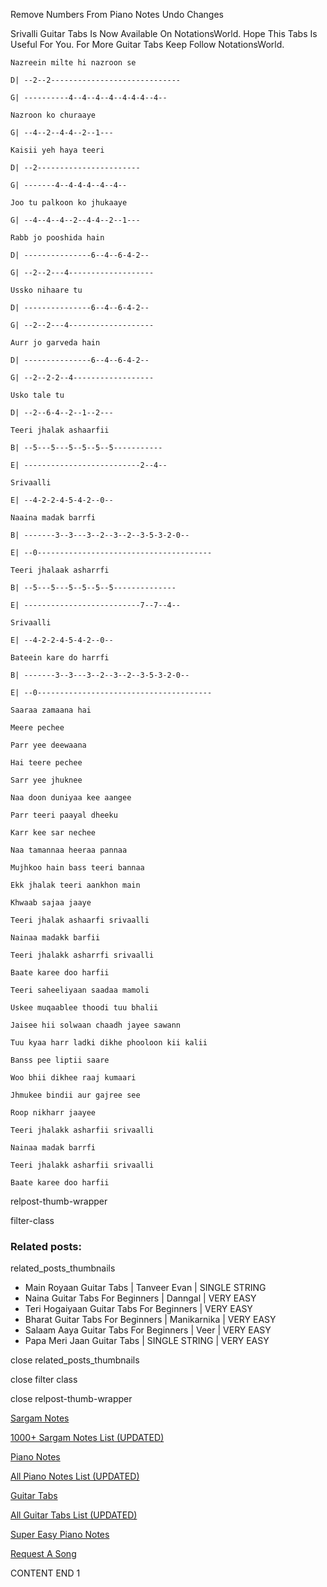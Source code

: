 
Remove Numbers From Piano Notes
Undo Changes

Srivalli Guitar Tabs Is Now Available On NotationsWorld. Hope This Tabs Is Useful For You. For More Guitar Tabs Keep Follow NotationsWorld.

```
Nazreein milte hi nazroon se

D| --2--2-----------------------------

G| ----------4--4--4--4--4-4-4--4--

Nazroon ko churaaye

G| --4--2--4-4--2--1---

Kaisii yeh haya teeri

D| --2-----------------------

G| -------4--4-4-4--4--4--

Joo tu palkoon ko jhukaaye

G| --4--4--4--2--4-4--2--1---

Rabb jo pooshida hain

D| ---------------6--4--6-4-2--

G| --2--2---4-------------------

Ussko nihaare tu

D| ---------------6--4--6-4-2--

G| --2--2---4-------------------

Aurr jo garveda hain

D| ---------------6--4--6-4-2--

G| --2--2-2--4------------------

Usko tale tu

D| --2--6-4--2--1--2---

Teeri jhalak ashaarfii

B| --5---5---5--5--5--5-----------

E| --------------------------2--4--

Srivaalli

E| --4-2-2-4-5-4-2--0--

Naaina madak barrfi

B| -------3--3---3--2--3--2--3-5-3-2-0--

E| --0---------------------------------------

Teeri jhalaak asharrfi 

B| --5---5---5--5--5--5--------------

E| --------------------------7--7--4--

Srivaalli

E| --4-2-2-4-5-4-2--0--

Bateein kare do harrfi

B| -------3--3---3--2--3--2--3-5-3-2-0--

E| --0---------------------------------------

Saaraa zamaana hai

Meere pechee

Parr yee deewaana

Hai teere pechee

Sarr yee jhuknee

Naa doon duniyaa kee aangee

Parr teeri paayal dheeku

Karr kee sar nechee

Naa tamannaa heeraa pannaa

Mujhkoo hain bass teeri bannaa

Ekk jhalak teeri aankhon main

Khwaab sajaa jaaye

Teeri jhalak ashaarfi srivaalli

Nainaa madakk barfii

Teeri jhalakk asharrfi srivaalli

Baate karee doo harfii

Teeri saheeliyaan saadaa mamoli

Uskee muqaablee thoodi tuu bhalii

Jaisee hii solwaan chaadh jayee sawann

Tuu kyaa harr ladki dikhe phooloon kii kalii

Banss pee liptii saare

Woo bhii dikhee raaj kumaari

Jhmukee bindii aur gajree see

Roop nikharr jaayee

Teeri jhalakk asharfii srivaalli

Nainaa madak barrfi

Teeri jhalakk asharfii srivaalli

Baate karee doo harfii
```

relpost-thumb-wrapper

filter-class

### Related posts:

related_posts_thumbnails

* Main Royaan Guitar Tabs | Tanveer Evan | SINGLE STRING
* Naina Guitar Tabs For Beginners | Danngal | VERY EASY
* Teri Hogaiyaan Guitar Tabs For Beginners | VERY EASY
* Bharat Guitar Tabs For Beginners | Manikarnika | VERY EASY
* Salaam Aaya Guitar Tabs For Beginners | Veer | VERY EASY
* Papa Meri Jaan Guitar Tabs | SINGLE STRING | VERY EASY

close related_posts_thumbnails

close filter class

close relpost-thumb-wrapper

[Sargam Notes](https://www.notationsworld.com/sargam-notes.html)

[1000+ Sargam Notes List (UPDATED)](https://www.notationsworld.com/all-songs-list-sargam-notes.html)

[Piano Notes](https://www.notationsworld.com/piano-notes.html)

[All Piano Notes List (UPDATED)](https://www.notationsworld.com/all-songs-list-piano-notes.html)

[Guitar Tabs](https://www.notationsworld.com/guitar-tabs.html)

[All Guitar Tabs List (UPDATED)](https://www.notationsworld.com/all-songs-list-guitar-tabs.html)

[Super Easy Piano Notes](https://studywall.in/)

[Request A Song](https://www.notationsworld.com/request-a-song.html)

CONTENT END 1


